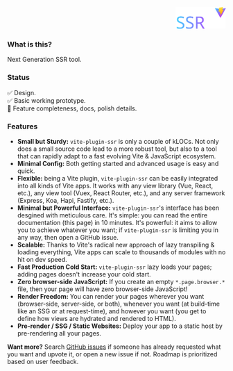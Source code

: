 <p align="right">
  <a href="/../../#readme">
    <img src="/logo.svg" height="50" alt="Vite Plugin SSR"/>
  </a>
</p>

### What is this?

Next Generation SSR tool.

### Status

:white_check_mark: Design.<br/>
:white_check_mark: Basic working prototype.<br/>
:construction: Feature completeness, docs, polish details.

### Features

- **Small but Sturdy:** `vite-plugin-ssr` is only a couple of kLOCs. Not only does a small source code lead to a more robust tool, but also to a tool that can rapidly adapt to a fast evolving Vite & JavaScript ecosystem.
- **Minimal Config:** Both getting started and advanced usage is easy and quick.
- **Flexible:** being a Vite plugin, `vite-plugin-ssr` can be easily integrated into all kinds of Vite apps. It works with any view library (Vue, React, etc.), any view tool (Vuex, React Router, etc.), and any server framework (Express, Koa, Hapi, Fastify, etc.).
- **Minimal but Powerful Interface:** `vite-plugin-ssr`'s interface has been desgined with meticulous care. It's simple: you can read the entire documentation (this page) in 10 minutes. It's powerful: it aims to allow you to achieve whatever you want; if `vite-plugin-ssr` is limiting you in any way, then open a GitHub issue.
- **Scalable:** Thanks to Vite's radical new approach of lazy transpiling & loading everything, Vite apps can scale to thousands of modules with no hit on dev speed.
- **Fast Production Cold Start:** `vite-plugin-ssr` lazy loads your pages; adding pages doesn't increase your cold start.
- **Zero browser-side JavaScript:** If you create an empty `*.page.browser.*` file, then your page will have zero browser-side JavaScript!
- **Render Freedom:** You can render your pages wherever you want (browser-side, server-side, or both), whenever you want (at build-time like an SSG or at request-time), and however you want (you get to define how views are hydrated and rendered to HTML).
- **Pre-render / SSG / Static Websites:** Deploy your app to a static host by pre-rendering all your pages.

**Want more?** Search [GitHub issues](https://github.com/telefunc/telefunc/issues/) if someone has already requested what you want and upvote it, or open a new issue if not. Roadmap is prioritized based on user feedback.
